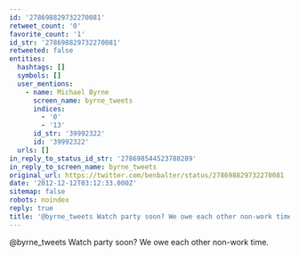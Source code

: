 ```yaml
---
id: '278698829732270081'
retweet_count: '0'
favorite_count: '1'
id_str: '278698829732270081'
retweeted: false
entities:
  hashtags: []
  symbols: []
  user_mentions:
    - name: Michael Byrne
      screen_name: byrne_tweets
      indices:
        - '0'
        - '13'
      id_str: '39992322'
      id: '39992322'
  urls: []
in_reply_to_status_id_str: '278698544523788289'
in_reply_to_screen_name: byrne_tweets
original_url: https://twitter.com/benbalter/status/278698829732270081
date: '2012-12-12T03:12:33.000Z'
sitemap: false
robots: noindex
reply: true
title: '@byrne_tweets Watch party soon? We owe each other non-work time.'
---
```


@byrne_tweets Watch party soon? We owe each other non-work time.